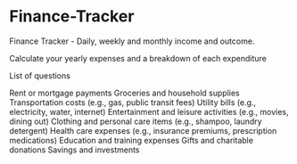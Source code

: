 # Finance-Tracker
Finance Tracker - Daily, weekly and monthly income and outcome.

Calculate your yearly expenses and a breakdown of each expenditure

List of questions 

Rent or mortgage payments
Groceries and household supplies
Transportation costs (e.g., gas, public transit fees)
Utility bills (e.g., electricity, water, internet)
Entertainment and leisure activities (e.g., movies, dining out)
Clothing and personal care items (e.g., shampoo, laundry detergent)
Health care expenses (e.g., insurance premiums, prescription medications)
Education and training expenses
Gifts and charitable donations
Savings and investments
